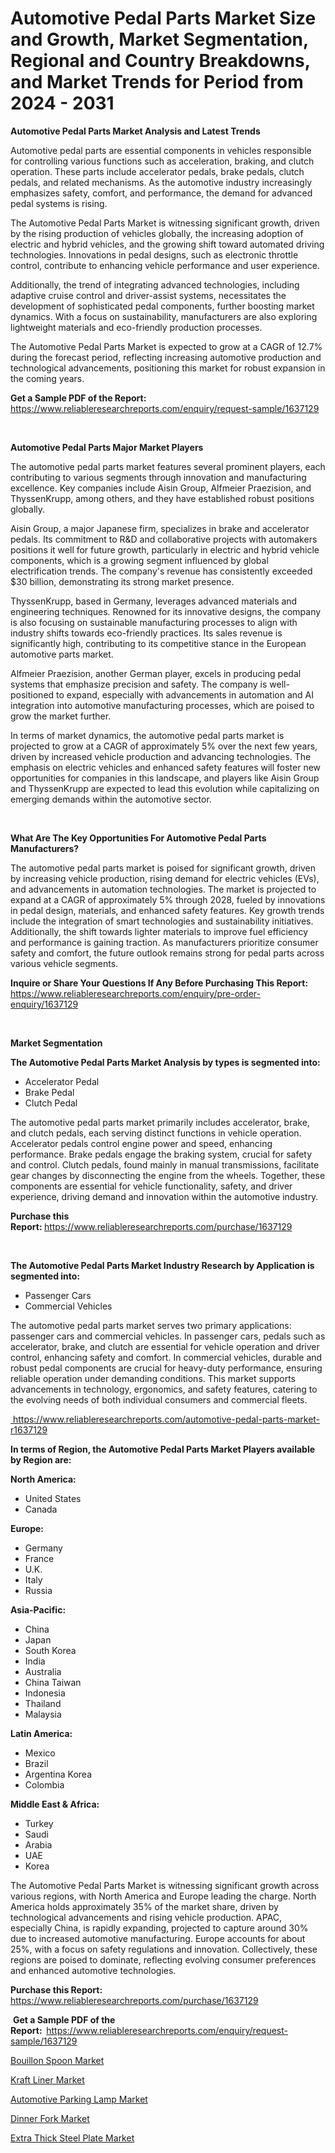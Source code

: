 <p><h1>Automotive Pedal Parts Market Size and Growth, Market Segmentation, Regional and Country Breakdowns, and Market Trends for Period from 2024 -  2031</h1></p><p><strong>Automotive Pedal Parts Market Analysis and Latest Trends</strong></p>
<p><p>Automotive pedal parts are essential components in vehicles responsible for controlling various functions such as acceleration, braking, and clutch operation. These parts include accelerator pedals, brake pedals, clutch pedals, and related mechanisms. As the automotive industry increasingly emphasizes safety, comfort, and performance, the demand for advanced pedal systems is rising. </p><p>The Automotive Pedal Parts Market is witnessing significant growth, driven by the rising production of vehicles globally, the increasing adoption of electric and hybrid vehicles, and the growing shift toward automated driving technologies. Innovations in pedal designs, such as electronic throttle control, contribute to enhancing vehicle performance and user experience. </p><p>Additionally, the trend of integrating advanced technologies, including adaptive cruise control and driver-assist systems, necessitates the development of sophisticated pedal components, further boosting market dynamics. With a focus on sustainability, manufacturers are also exploring lightweight materials and eco-friendly production processes. </p><p>The Automotive Pedal Parts Market is expected to grow at a CAGR of 12.7% during the forecast period, reflecting increasing automotive production and technological advancements, positioning this market for robust expansion in the coming years.</p></p>
<p><strong>Get a Sample PDF of the Report:&nbsp;</strong> <a href="https://www.reliableresearchreports.com/enquiry/request-sample/1637129">https://www.reliableresearchreports.com/enquiry/request-sample/1637129</a></p>
<p>&nbsp;</p>
<p><strong>Automotive Pedal Parts Major Market Players</strong></p>
<p><p>The automotive pedal parts market features several prominent players, each contributing to various segments through innovation and manufacturing excellence. Key companies include Aisin Group, Alfmeier Praezision, and ThyssenKrupp, among others, and they have established robust positions globally.</p><p>Aisin Group, a major Japanese firm, specializes in brake and accelerator pedals. Its commitment to R&D and collaborative projects with automakers positions it well for future growth, particularly in electric and hybrid vehicle components, which is a growing segment influenced by global electrification trends. The company's revenue has consistently exceeded $30 billion, demonstrating its strong market presence.</p><p>ThyssenKrupp, based in Germany, leverages advanced materials and engineering techniques. Renowned for its innovative designs, the company is also focusing on sustainable manufacturing processes to align with industry shifts towards eco-friendly practices. Its sales revenue is significantly high, contributing to its competitive stance in the European automotive parts market.</p><p>Alfmeier Praezision, another German player, excels in producing pedal systems that emphasize precision and safety. The company is well-positioned to expand, especially with advancements in automation and AI integration into automotive manufacturing processes, which are poised to grow the market further.</p><p>In terms of market dynamics, the automotive pedal parts market is projected to grow at a CAGR of approximately 5% over the next few years, driven by increased vehicle production and advancing technologies. The emphasis on electric vehicles and enhanced safety features will foster new opportunities for companies in this landscape, and players like Aisin Group and ThyssenKrupp are expected to lead this evolution while capitalizing on emerging demands within the automotive sector.</p></p>
<p>&nbsp;</p>
<p><strong>What Are The Key Opportunities For Automotive Pedal Parts Manufacturers?</strong></p>
<p><p>The automotive pedal parts market is poised for significant growth, driven by increasing vehicle production, rising demand for electric vehicles (EVs), and advancements in automation technologies. The market is projected to expand at a CAGR of approximately 5% through 2028, fueled by innovations in pedal design, materials, and enhanced safety features. Key growth trends include the integration of smart technologies and sustainability initiatives. Additionally, the shift towards lighter materials to improve fuel efficiency and performance is gaining traction. As manufacturers prioritize consumer safety and comfort, the future outlook remains strong for pedal parts across various vehicle segments.</p></p>
<p><strong>Inquire or Share Your Questions If Any Before Purchasing This Report:</strong> <a href="https://www.reliableresearchreports.com/enquiry/pre-order-enquiry/1637129">https://www.reliableresearchreports.com/enquiry/pre-order-enquiry/1637129</a></p>
<p>&nbsp;</p>
<p><strong>Market Segmentation</strong></p>
<p><strong>The Automotive Pedal Parts Market Analysis by types is segmented into:</strong></p>
<p><ul><li>Accelerator Pedal</li><li>Brake Pedal</li><li>Clutch Pedal</li></ul></p>
<p><p>The automotive pedal parts market primarily includes accelerator, brake, and clutch pedals, each serving distinct functions in vehicle operation. Accelerator pedals control engine power and speed, enhancing performance. Brake pedals engage the braking system, crucial for safety and control. Clutch pedals, found mainly in manual transmissions, facilitate gear changes by disconnecting the engine from the wheels. Together, these components are essential for vehicle functionality, safety, and driver experience, driving demand and innovation within the automotive industry.</p></p>
<p><strong>Purchase this Report:&nbsp;</strong><a href="https://www.reliableresearchreports.com/purchase/1637129">https://www.reliableresearchreports.com/purchase/1637129</a></p>
<p>&nbsp;</p>
<p><strong>The Automotive Pedal Parts Market Industry Research by Application is segmented into:</strong></p>
<p><ul><li>Passenger Cars</li><li>Commercial Vehicles</li></ul></p>
<p><p>The automotive pedal parts market serves two primary applications: passenger cars and commercial vehicles. In passenger cars, pedals such as accelerator, brake, and clutch are essential for vehicle operation and driver control, enhancing safety and comfort. In commercial vehicles, durable and robust pedal components are crucial for heavy-duty performance, ensuring reliable operation under demanding conditions. This market supports advancements in technology, ergonomics, and safety features, catering to the evolving needs of both individual consumers and commercial fleets.</p></p>
<p><a href="https://www.reliableresearchreports.com/automotive-pedal-parts-market-r1637129">&nbsp;https://www.reliableresearchreports.com/automotive-pedal-parts-market-r1637129</a></p>
<p><strong>In terms of Region, the Automotive Pedal Parts Market Players available by Region are:</strong></p>
<p>
    <p> <strong> North America: </strong>
        <ul>
            <li>United States</li>
            <li>Canada</li>
        </ul>
        </p> 
    <p> <strong> Europe: </strong>
        <ul>
            <li>Germany</li>
            <li>France</li>
            <li>U.K.</li>
            <li>Italy</li>
            <li>Russia</li>
        </ul>
        </p> 
    <p> <strong> Asia-Pacific: </strong>
        <ul>
            <li>China</li>
            <li>Japan</li>
            <li>South Korea</li>
            <li>India</li>
            <li>Australia</li>
            <li>China Taiwan</li>
            <li>Indonesia</li>
            <li>Thailand</li>
            <li>Malaysia</li>
        </ul>
        </p> 
    <p> <strong> Latin America: </strong>
        <ul>
            <li>Mexico</li>
            <li>Brazil</li>
            <li>Argentina Korea</li>
            <li>Colombia</li>
        </ul>
        </p> 
    <p> <strong> Middle East & Africa: </strong>
        <ul>
            <li>Turkey</li>
            <li>Saudi</li>
            <li>Arabia</li>
            <li>UAE</li>
            <li>Korea</li>
        </ul>
    </p>
    </p>
<p><p>The Automotive Pedal Parts Market is witnessing significant growth across various regions, with North America and Europe leading the charge. North America holds approximately 35% of the market share, driven by technological advancements and rising vehicle production. APAC, especially China, is rapidly expanding, projected to capture around 30% due to increased automotive manufacturing. Europe accounts for about 25%, with a focus on safety regulations and innovation. Collectively, these regions are poised to dominate, reflecting evolving consumer preferences and enhanced automotive technologies.</p></p>
<p><strong>Purchase this Report: </strong><a href="https://www.reliableresearchreports.com/purchase/1637129">https://www.reliableresearchreports.com/purchase/1637129</a></p>
<p>&nbsp;<strong>Get a Sample PDF of the Report:&nbsp;&nbsp;</strong><a href="https://www.reliableresearchreports.com/enquiry/request-sample/1637129">https://www.reliableresearchreports.com/enquiry/request-sample/1637129</a></p>
<p><strong></strong></p>
<p><p><a href="https://www.linkedin.com/pulse/global-bouillon-spoon-market-share-growth-opportunities-size-xllle?trackingId=5%2FeBGA4gTxKrPI5boGY1rQ%3D%3D">Bouillon Spoon Market</a></p><p><a href="https://issuu.com/reportprime-2/docs/kraft-liner-market-size-2030.pptx_9c726fbbe1f2e0">Kraft Liner Market</a></p><p><a href="https://github.com/JakirUddin511/Market-Research-Report-List-1/blob/main/automotive-parking-lamp-market.md">Automotive Parking Lamp Market</a></p><p><a href="https://www.linkedin.com/pulse/dinner-fork-market-outlook-forecast-from-2024-2031-salesurv-nyuqe?trackingId=qs2p1gzRSjqtiZ8I%2Bu7g0w%3D%3D">Dinner Fork Market</a></p><p><a href="https://medium.com/@duncanbolton68/extra-thick-steel-plate-market-growth-market-segmentation-and-regional-analysis-global-forecast-5642a97b1db4">Extra Thick Steel Plate Market</a></p></p>